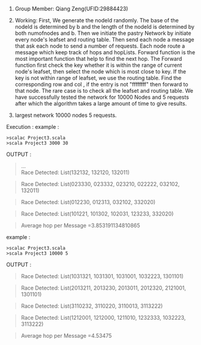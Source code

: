 1. Group Member: Qiang Zeng(UFID:29884423) 

2. Working:
          First, We generate the nodeId randomly. The base of the nodeId is determined by b and the length of the nodeId is determined by both numofnodes and b. Then we initiate the pastry Network by initiate every node's leafset and routing table.  Then send each node a message that ask each node to send a number of requests. Each node route a message which keep track of hops and hopLists. Forward function is the most important function that help to find the next hop. The Forward function first check the key whether it is within the range of current node's leafset, then select the node which is most close to key. If the key is not within range of leafset, we use the routing table. Find the corresponding row and col , if the entry is not "ffffffff" then forward to that node. The rare case is to check all the leafset and routing table. 
          We have successfully tested the network for 10000 Nodes and 5 requests after which the algorithm takes a large amount of time to give results.

3. largest network 10000 nodes 5 requests.

Execution : 
example :

	>scalac Project3.scala
	>scala Project3 3000 30
OUTPUT :
>...                    
>Race Detected:	List(132132, 132120, 132011) 

>Race Detected:	List(023330, 023332, 023210, 022222, 032102, 132011)

>Race Detected:	List(012230, 012313, 032102, 332020)

>Race Detected:	List(101221, 101302, 102031, 123233, 332020)

>Average hop per Message  =3.853191134810865

example :

	>scalac Project3.scala
	>scala Project3 10000 5
OUTPUT :
>Race Detected:	List(1031321, 1031301, 1031001, 1032223, 1301101)

>Race Detected:	List(2013211, 2013230, 2013011, 2012320, 2121001, 1301101)

>Race Detected:	List(3110232, 3110220, 3110013, 3113222)

>Race Detected:	List(1212001, 1212000, 1211010, 1232333, 1032223, 3113222)

>Average hop per Message  =4.53475

      
